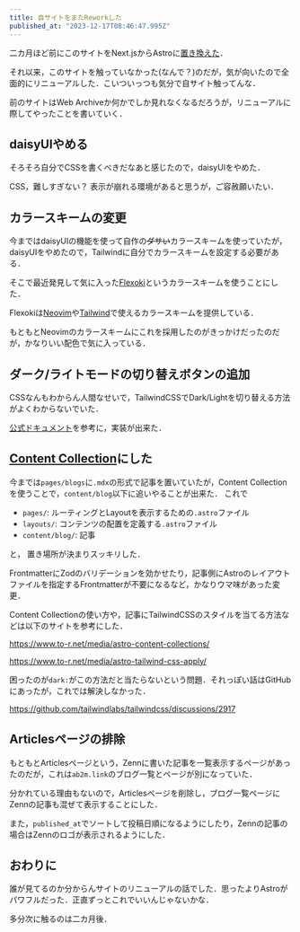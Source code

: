 ```yaml
---
title: 自サイトをまたReworkした
published_at: "2023-12-17T08:46:47.995Z"
---
```


二カ月ほど前にこのサイトをNext.jsからAstroに[置き換えた](./migrate-astro)．

それ以来，このサイトを触っていなかった(なんで？)のだが，気が向いたので全面的にリニューアルした．こいついっつも気分で自サイト触ってんな．

前のサイトはWeb Archiveか何かでしか見れなくなるだろうが，リニューアルに際してやったことを書いていく．

## daisyUIやめる

そろそろ自分でCSSを書くべきだなあと感じたので，daisyUIをやめた．

CSS，難しすぎない？ 表示が崩れる環境があると思うが，ご容赦願いたい．


## カラースキームの変更

今まではdaisyUIの機能を使って自作の~~ダサい~~カラースキームを使っていたが，daisyUIをやめたので，Tailwindに自分でカラースキームを設定する必要がある．

そこで最近発見して気に入った[Flexoki](https://stephango.com/flexoki)というカラースキームを使うことにした．

Flexokiは[Neovim](https://github.com/kepano/flexoki-neovim)や[Tailwind](https://gist.github.com/martin-mael/4b50fa8e55da846f3f73399d84fa1848)で使えるカラースキームを提供している．

もともとNeovimのカラースキームにこれを採用したのがきっかけだったのだが，かなりいい配色で気に入っている．

## ダーク/ライトモードの切り替えボタンの追加

CSSなんもわからん人間なせいで，TailwindCSSでDark/Lightを切り替える方法がよくわからないでいた．

[公式ドキュメント](https://docs.astro.build/ja/tutorial/6-islands/2/)を参考に，実装が出来た．

## [Content Collection](https://docs.astro.build/ja/guides/content-collections/)にした

今までは`pages/blogs`に`.mdx`の形式で記事を置いていたが，Content Collectionを使うことで，`content/blog`以下に追いやることが出来た．
これで

- `pages/`: ルーティングとLayoutを表示するための`.astro`ファイル
- `layouts/`: コンテンツの配置を定義する`.astro`ファイル
- `content/blog/`: 記事

と， 置き場所が決まりスッキリした．

FrontmatterにZodのバリデーションを効かせたり，記事側にAstroのレイアウトファイルを指定するFrontmatterが不要になるなど，かなりウマ味があった変更．

Content Collectionの使い方や，記事にTailwindCSSのスタイルを当てる方法などは以下のサイトを参考にした．

https://www.to-r.net/media/astro-content-collections/

https://www.to-r.net/media/astro-tailwind-css-apply/

困ったのが`dark:`がこの方法だと当たらないという問題．それっぽい話はGitHubにあったが，これでは解決しなかった．

https://github.com/tailwindlabs/tailwindcss/discussions/2917

## Articlesページの排除

もともとArticlesページという，Zennに書いた記事を一覧表示するページがあったのだが，これは`ab2m.link`のブログ一覧とページが別になっていた．

分かれている理由もないので，Articlesページを削除し，ブログ一覧ページにZennの記事も混ぜて表示することにした．

また，`published_at`でソートして投稿日順になるようにしたり，Zennの記事の場合はZennのロゴが表示されるようにした．

## おわりに

誰が見てるのか分からんサイトのリニューアルの話でした．思ったよりAstroがパワフルだった．正直ずっとこれでいいんじゃないかな．

多分次に触るのは二カ月後．
